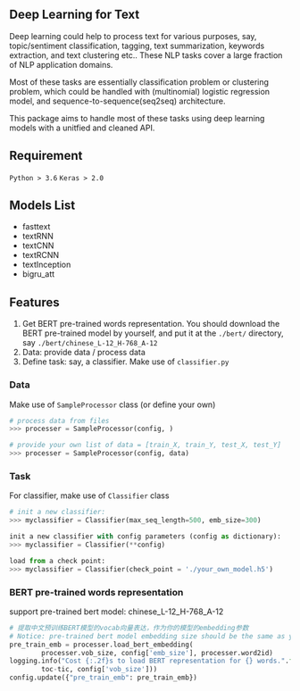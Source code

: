 ## Deep Learning for Text
Deep learning could help to process text for various purposes, say, topic/sentiment classification, tagging, text summarization, keywords extraction, and text clustering etc.. These NLP tasks cover a large fraction of NLP application domains.  

Most of these tasks are essentially classification problem or clustering problem, which could be handled with (multinomial) logistic regression model, and sequence-to-sequence(seq2seq) architecture.

This package aims to handle most of these tasks using deep learning models with a unitfied and cleaned API.

## Requirement
`Python > 3.6`
`Keras > 2.0`

## Models List
* fasttext
* textRNN
* textCNN
* textRCNN
* textInception
* bigru_att

## Features
1. Get BERT pre-trained words representation. You should download the BERT pre-trained model by yourself, and put it at the `./bert/` directory, say `./bert/chinese_L-12_H-768_A-12`
2. Data: provide data / process data
3. Define task: say, a classifier. Make use of `classifier.py`

### Data
Make use of `SampleProcessor` class (or define your own) 
```python
# process data from files 
>>> processer = SampleProcessor(config, )

# provide your own list of data = [train_X, train_Y, test_X, test_Y]
>>> processer = SampleProcessor(config, data)
```

### Task
For classifier, make use of `Classifier` class
```python
# init a new classifier:
>>> myclassifier = Classifier(max_seq_length=500, emb_size=300)

init a new classifier with config parameters (config as dictionary):
>>> myclassifier = Classifier(**config)

load from a check point: 
>>> myclassifier = Classifier(check_point = './your_own_model.h5')
```

### BERT pre-trained words representation
support pre-trained bert model: chinese_L-12_H-768_A-12
```python
# 提取中文预训练BERT模型的vocab向量表达，作为你的模型的embedding参数
# Notice: pre-trained bert model embedding size should be the same as your model
pre_train_emb = processer.load_bert_embedding(
        processer.vob_size, config['emb_size'], processer.word2id)
logging.info("Cost {:.2f}s to load BERT representation for {} words.".format(
        toc-tic, config['vob_size']))
config.update({"pre_train_emb": pre_train_emb})
```
